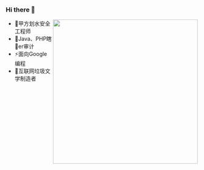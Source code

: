 ### Hi there 👋

<img align='right' src="https://github-readme-stats.vercel.app/api?username=Maskhe&show_icons=true&theme=radical" width="380">

- 🔭甲方划水安全工程师
- 👯Java、PHP瞎🐔er审计
- ⚡面向Google编程
- 🤔互联网垃圾文学制造者

<!--
**Maskhe/Maskhe** is a ✨ _special_ ✨ repository because its `README.md` (this file) appears on your GitHub profile.

Here are some ideas to get you started:

- 🔭 I’m currently working on ...
- 🌱 I’m currently learning ...
-  I’m looking to collaborate on ...
- 🤔 I’m looking for help with ...
- 💬 Ask me about ...
- 📫 How to reach me: ...
- 😄 Pronouns: ...
- ⚡ Fun fact: ...
-->
